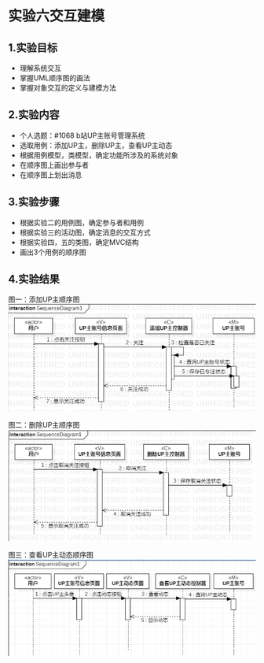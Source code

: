 # 实验六交互建模

## 1.实验目标
- 理解系统交互
- 掌握UML顺序图的画法
- 掌握对象交互的定义与建模方法


## 2.实验内容
- 个人选题：#1068 b站UP主账号管理系统
- 选取用例：添加UP主，删除UP主，查看UP主动态
- 根据用例模型，类模型，确定功能所涉及的系统对象
- 在顺序图上画出参与者
- 在顺序图上划出消息


## 3.实验步骤
- 根据实验二的用例图，确定参与者和用例
- 根据实验三的活动图，确定消息的交互方式
- 根据实验四，五的类图，确定MVC结构
- 画出3个用例的顺序图


## 4.实验结果
图一：添加UP主顺序图       
![顺序图1](./lab6_1.png)

图二：删除UP主顺序图       
![顺序图2](./lab6_2.png)

图三：查看UP主动态顺序图    
![顺序图3](./lab6_3.png)
